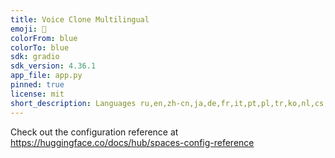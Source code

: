 ```yaml
---
title: Voice Clone Multilingual
emoji: 🏃
colorFrom: blue
colorTo: blue
sdk: gradio
sdk_version: 4.36.1
app_file: app.py
pinned: true
license: mit
short_description: Languages ru,en,zh-cn,ja,de,fr,it,pt,pl,tr,ko,nl,cs,ar,es,hu
---
```


Check out the configuration reference at https://huggingface.co/docs/hub/spaces-config-reference